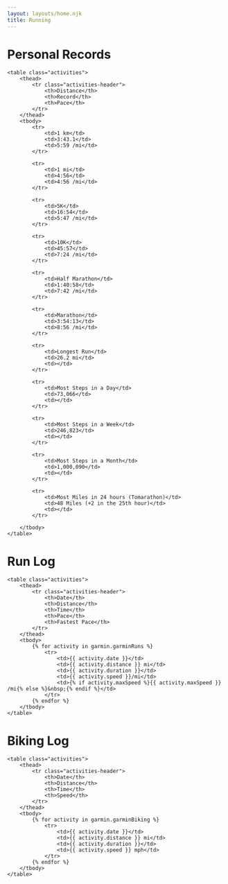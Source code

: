 ```yaml
---
layout: layouts/home.njk
title: Running
---
```

# Personal Records
	<table class="activities">
		<thead>
			<tr class="activities-header">
				<th>Distance</th>
				<th>Record</th>
				<th>Pace</th>
			</tr>
		</thead>
		<tbody>
			<tr>
				<td>1 km</td>
				<td>3:43.1</td>
				<td>5:59 /mi</td>
			</tr>
			
			<tr>
				<td>1 mi</td>
				<td>4:56</td>
				<td>4:56 /mi</td>
			</tr>
			
			<tr>
				<td>5K</td>
				<td>16:54</td>
				<td>5:47 /mi</td>
			</tr>
			
			<tr>
				<td>10K</td>
				<td>45:57</td>
				<td>7:24 /mi</td>
			</tr>
			
			<tr>
				<td>Half Marathon</td>
				<td>1:40:58</td>
				<td>7:42 /mi</td>
			</tr>
			
			<tr>
				<td>Marathon</td>
				<td>3:54:13</td>
				<td>8:56 /mi</td>
			</tr>

			<tr>
				<td>Longest Run</td>
				<td>26.2 mi</td>
				<td></td>
			</tr>

			<tr>
				<td>Most Steps in a Day</td>
				<td>73,066</td>
				<td></td>
			</tr>

			<tr>
				<td>Most Steps in a Week</td>
				<td>246,823</td>
				<td></td>
			</tr>

			<tr>
				<td>Most Steps in a Month</td>
				<td>1,000,090</td>
				<td></td>
			</tr>

			<tr>
				<td>Most Miles in 24 hours (Tomarathon)</td>
				<td>48 Miles (+2 in the 25th hour)</td>
				<td></td>
			</tr>
			
		</tbody>
	</table>
	
# Run Log
	<table class="activities">
		<thead>
			<tr class="activities-header">
				<th>Date</th>
				<th>Distance</th>
				<th>Time</th>
				<th>Pace</th>
				<th>Fastest Pace</th>
			</tr>
		</thead>
		<tbody>
			{% for activity in garmin.garminRuns %}
				<tr>
					<td>{{ activity.date }}</td>
					<td>{{ activity.distance }} mi</td>
					<td>{{ activity.duration }}</td>
					<td>{{ activity.speed }}/mi</td>
					<td>{% if activity.maxSpeed %}{{ activity.maxSpeed }} /mi{% else %}&nbsp;{% endif %}</td>
				</tr>
			{% endfor %}
		</tbody>
	</table>

# Biking Log
	<table class="activities">
		<thead>
			<tr class="activities-header">
				<th>Date</th>
				<th>Distance</th>
				<th>Time</th>
				<th>Speed</th>
			</tr>
		</thead>
		<tbody>
			{% for activity in garmin.garminBiking %}
				<tr>
					<td>{{ activity.date }}</td>
					<td>{{ activity.distance }} mi</td>
					<td>{{ activity.duration }}</td>
					<td>{{ activity.speed }} mph</td>
				</tr>
			{% endfor %}
		</tbody>
	</table>

